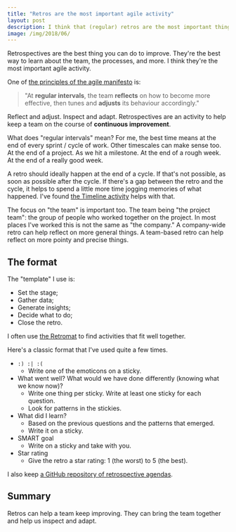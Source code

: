 ```yaml
---
title: "Retros are the most important agile activity"
layout: post
description: I think that (regular) retros are the most important thing a team can do.
image: /img/2018/06/
---
```


Retrospectives are the best thing you can do to improve. They're the best way to learn about the team, the processes, and more. I think they're the most important agile activity.

One of [the principles of the agile manifesto](http://agilemanifesto.org/principles.html) is:

> "At **regular intervals**, the team **reflects** on how to become more effective, then tunes and **adjusts** its behaviour accordingly."

Reflect and adjust. Inspect and adapt. Retrospectives are an activity to help keep a team on the course of **continuous improvement**.

What does "regular intervals" mean? For me, the best time means at the end of every sprint / cycle of work. Other timescales can make sense too. At the end of a project. As we hit a milestone. At the end of a rough week. At the end of a really good week.

A retro should ideally happen at the end of a cycle. If that's not possible, as soon as possible after the cycle. If there's a gap between the retro and the cycle, it helps to spend a little more time jogging memories of what happened. I've found [the Timeline activity](https://retromat.org/en/?id=4) helps with that.

The focus on "the team" is important too. The team being "the project team": the group of people who worked together on the project. In most places I've worked this is not the same as "the company." A company-wide retro can help reflect on more general things. A team-based retro can help reflect on more pointy and precise things.

## The format

The "template" I use is:

- Set the stage;
- Gather data;
- Generate insights;
- Decide what to do;
- Close the retro.

I often use [the Retromat](https://retromat.org/en/) to find activities that fit well together.

Here's a classic format that I've used quite a few times.

- 	`:) :| :(`
	- Write one of the emoticons on a sticky.
- What went well? What would we have done differently (knowing what we know now)?
	- Write one thing per sticky. Write at least one sticky for each question.
	- Look for patterns in the stickies.
- What did I learn?
	- Based on the previous questions and the patterns that emerged.
	- Write it on a sticky.
- SMART goal
	- Write on a sticky and take with you.
- Star rating
	- Give the retro a star rating: 1 (the worst) to 5 (the best).

I also keep [a GitHub repository of retrospective agendas](https://github.com/SteveBarnett/Retrospective-Agendas).

## Summary

Retros can help a team keep improving. They can bring the team together and help us inspect and adapt.